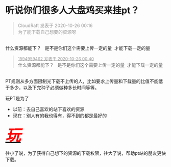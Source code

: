# 听说你们很多人大盘鸡买来挂pt？


<div class="quote"><blockquote><font color="#999999">CloudRaft 发表于 2020-10-26 00:16</font><br />
<font color="#999999">为了能下载自己想要的资源呀</font></blockquote></div><br />
什么资源都能下？&nbsp; &nbsp;是不是你们这个需要上传一定的量&nbsp;&nbsp;才能下载一定的量

<div class="quote"><blockquote><font size="2"><a href="https://www.hostloc.com/forum.php?mod=redirect&amp;goto=findpost&amp;pid=9352070&amp;ptid=758423" target="_blank"><font color="#999999">1594959462 发表于 2020-10-26 00:40</font></a></font><br />
什么资源都能下？&nbsp; &nbsp;是不是你们这个需要上传一定的量&nbsp;&nbsp;才能下载一定的量</blockquote></div><br />
PT规则从多方面限制光下载不上传的人，比如要求上传量和下载量的比值不能低于多少，以及下完种子必须做种多长时间等等。

玩PT是为了<br />
- 以前：去自己喜欢的站下喜欢的资源<br />
- 现在：别人有的我也得有，得不到的都是最好的

<i><font face="Impact"><font size="7"><strong><i><u><font color="Red">玩</font></u></i></strong></font></font></i><img id="aimg_Jfu4s" onclick="zoom(this, this.src, 0, 0, 0)" class="zoom" src="https://cdn.jsdelivr.net/gh/hishis/forum-master/public/images/patch.gif" onmouseover="img_onmouseoverfunc(this)" onload="thumbImg(this)" border="0" alt="" />

往小了说，为了获得自己想下的资源的下载权限，往大了说，帮助pt站的朋友更快下载。
